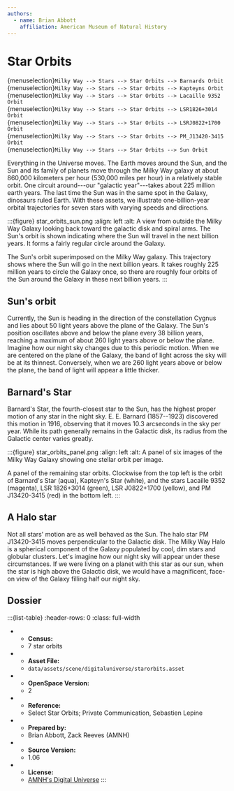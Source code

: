 ```yaml
---
authors:
  - name: Brian Abbott
    affiliation: American Museum of Natural History
---
```



# Star Orbits


{menuselection}`Milky Way --> Stars --> Star Orbits --> Barnards Orbit` \
{menuselection}`Milky Way --> Stars --> Star Orbits --> Kapteyns Orbit` \
{menuselection}`Milky Way --> Stars --> Star Orbits --> Lacaille 9352 Orbit` \
{menuselection}`Milky Way --> Stars --> Star Orbits --> LSR1826+3014 Orbit` \
{menuselection}`Milky Way --> Stars --> Star Orbits --> LSRJ0822+1700 Orbit` \
{menuselection}`Milky Way --> Stars --> Star Orbits --> PM_J13420-3415 Orbit` \
{menuselection}`Milky Way --> Stars --> Star Orbits --> Sun Orbit`



Everything in the Universe moves. The Earth moves around the Sun, and the Sun and its family of planets move through the Milky Way galaxy at about 860,000 kilometers per hour (530,000 miles per hour) in a relatively stable orbit. One circuit around---our "galactic year"---takes about 225 million earth years. The last time the Sun was in the same spot in the Galaxy, dinosaurs ruled Earth. With these assets, we illustrate one-billion-year orbital trajectories for seven stars with varying speeds and directions.



:::{figure} star_orbits_sun.png
:align: left
:alt: A view from outside the Milky Way Galaxy looking back toward the galactic disk and spiral arms. The Sun's orbit is shown indicating where the Sun will travel in the next billion years. It forms a fairly regular circle around the Galaxy.

The Sun's orbit superimposed on the Milky Way galaxy. This trajectory shows where the Sun will go in the next billion years. It takes roughly 225 million years to circle the Galaxy once, so there are roughly four orbits of the Sun around the Galaxy in these next billion years.
:::



## Sun's orbit

Currently, the Sun is heading in the direction of the constellation Cygnus and lies about 50 light years above the plane of the Galaxy. The Sun's position oscillates above and below the plane every 38 billion years, reaching a maximum of about 260 light years above or below the plane. Imagine how our night sky changes due to this periodic motion. When we are centered on the plane of the Galaxy, the band of light across the sky will be at its thinnest. Conversely, when we are 260 light years above or below the plane, the band of light will appear a little thicker.



## Barnard's Star

Barnard's Star, the fourth-closest star to the Sun, has the highest proper motion of any star in the night sky. E. E. Barnard (1857--1923) discovered this motion in 1916, observing that it moves 10.3 arcseconds in the sky per year. While its path generally remains in the Galactic disk, its radius from the Galactic center varies greatly.




:::{figure} star_orbits_panel.png
:align: left
:alt: A panel of six images of the Milky Way Galaxy showing one stellar orbit per image.

A panel of the remaining star orbits. Clockwise from the top left is the orbit of Barnard's Star (aqua), Kapteyn's Star (white), and the stars Lacaille 9352 (magenta), LSR 1826+3014 (green), LSR J0822+1700 (yellow), and PM J13420-3415 (red) in the bottom left.
:::




## A Halo star

Not all stars' motion are as well behaved as the Sun. The halo star PM J13420-3415 moves perpendicular to the Galactic disk. The Milky Way Halo is a spherical component of the Galaxy populated by cool, dim stars and globular clusters. Let's imagine how our night sky will appear under these circumstances. If we were living on a planet with this star as our sun, when the star is high above the Galactic disk, we would have a magnificent, face-on view of the Galaxy filling half our night sky.




## Dossier
:::{list-table}
:header-rows: 0
:class: full-width

* - **Census:**
  - 7 star orbits
* - **Asset File:**
  - `data/assets/scene/digitaluniverse/starorbits.asset`
* - **OpenSpace Version:**
  - 2
* - **Reference:**
  - Select Star Orbits; Private Communication, Sebastien Lepine
* - **Prepared by:**
  - Brian Abbott, Zack Reeves (AMNH)
* - **Source Version:**
  - 1.06
* - **License:**
  - [AMNH's Digital Universe](https://www.amnh.org/research/hayden-planetarium/digital-universe/download/digital-universe-license)
:::